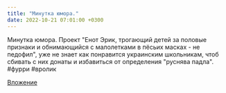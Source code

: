 ```yaml
---
title: "Минутка юмора."
date: 2022-10-21 07:01:00 +0300
---
```


Минутка юмора.
Проект "Енот Эрик, трогающий детей за половые признаки и обнимающийся с малолетками в пёсьих масках - не педофил", уже не знает как понравится украинским школьникам, чтоб сбивать с них донаты и избавиться от определения "руснява падла".
#фурри #вролик

[Вложение](https://vk.com/photo41076938_457249207)
